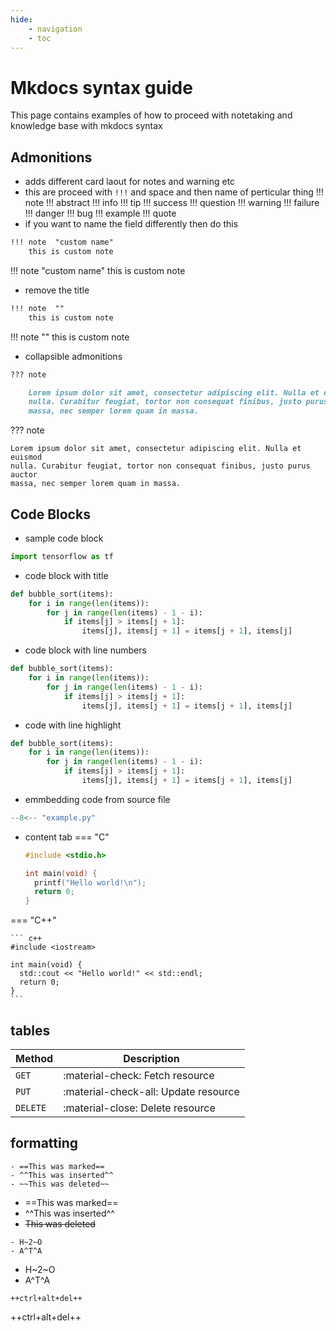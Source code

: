 ```yaml
---
hide:
    - navigation
    - toc
---
```


# Mkdocs syntax guide

This page contains examples of how to proceed with notetaking and knowledge base with mkdocs syntax

## Admonitions
- adds different card laout for notes and warning etc
- this are proceed with `!!!` and space and then name of perticular thing
!!! note
!!! abstract
!!! info
!!! tip
!!! success
!!! question
!!! warning
!!! failure
!!! danger
!!! bug
!!! example
!!! quote
- if you want to name the field differently then do this
```md
!!! note  "custom name"
    this is custom note
```
!!! note "custom name"
    this is custom note
- remove the title
```md
!!! note  ""
    this is custom note
```
!!! note  ""
    this is custom note
- collapsible admonitions
```md
??? note

    Lorem ipsum dolor sit amet, consectetur adipiscing elit. Nulla et euismod
    nulla. Curabitur feugiat, tortor non consequat finibus, justo purus auctor
    massa, nec semper lorem quam in massa.
```
??? note

    Lorem ipsum dolor sit amet, consectetur adipiscing elit. Nulla et euismod
    nulla. Curabitur feugiat, tortor non consequat finibus, justo purus auctor
    massa, nec semper lorem quam in massa.

## Code Blocks
- sample code block
``` py
import tensorflow as tf
```
- code block with title
``` py title="bubble_sort.py"
def bubble_sort(items):
    for i in range(len(items)):
        for j in range(len(items) - 1 - i):
            if items[j] > items[j + 1]:
                items[j], items[j + 1] = items[j + 1], items[j]
```
- code block with line numbers
``` py linenums="1"
def bubble_sort(items):
    for i in range(len(items)):
        for j in range(len(items) - 1 - i):
            if items[j] > items[j + 1]:
                items[j], items[j + 1] = items[j + 1], items[j]
```
- code with line highlight
``` py linenums="1" hl_lines="2 3"
def bubble_sort(items):
    for i in range(len(items)):
        for j in range(len(items) - 1 - i):
            if items[j] > items[j + 1]:
                items[j], items[j + 1] = items[j + 1], items[j]
```

- emmbedding code from source file
```py linenums="1" title="example.py"
--8<-- "example.py"
```

- content tab
=== "C"

    ``` c
    #include <stdio.h>

    int main(void) {
      printf("Hello world!\n");
      return 0;
    }
    ```

=== "C++"

    ``` c++
    #include <iostream>

    int main(void) {
      std::cout << "Hello world!" << std::endl;
      return 0;
    }
    ```

## tables
| Method      | Description                          |
| ----------- | ------------------------------------ |
| `GET`       | :material-check:     Fetch resource  |
| `PUT`       | :material-check-all: Update resource |
| `DELETE`    | :material-close:     Delete resource |

## formatting
```title="text with highlight"
- ==This was marked==
- ^^This was inserted^^
- ~~This was deleted~~
```

- ==This was marked==
- ^^This was inserted^^
- ~~This was deleted~~

```title="Text with sub- and superscripts"
- H~2~O
- A^T^A
```

- H~2~O
- A^T^A

```title="Keyboard keys"
++ctrl+alt+del++
```
++ctrl+alt+del++
